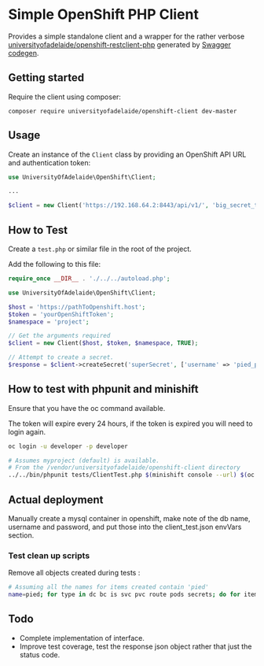 # Simple OpenShift PHP Client

Provides a simple standalone client and a wrapper for the rather verbose [universityofadelaide/openshift-restclient-php](https://github.com/universityofadelaide/openshift-restclient-php) generated by [Swagger codegen](https://github.com/swagger-api/swagger-codegen).

## Getting started

Require the client using composer:

```
composer require universityofadelaide/openshift-client dev-master
```

## Usage

Create an instance of the `Client` class by providing an OpenShift API URL and authentication token:

```php
use UniversityOfAdelaide\OpenShift\Client;

...

$client = new Client('https://192.168.64.2:8443/api/v1/', 'big_secret_token_hash', 'project');
```

## How to Test

Create a `test.php` or similar file in the root of the project. 

Add the following to this file:

```php
require_once __DIR__ . './../../autoload.php';

use UniversityOfAdelaide\OpenShift\Client;

$host = 'https://pathToOpenshift.host';
$token = 'yourOpenShiftToken';
$namespace = 'project';

// Get the arguments required
$client = new Client($host, $token, $namespace, TRUE);

// Attempt to create a secret.
$response = $client->createSecret('superSecret', ['username' => 'pied_piper', 'pass', 'middleout']);

```

## How to test with phpunit and minishift

Ensure that you have the oc command available.

The token will expire every 24 hours, if the token is expired you will need to login again.
```bash
oc login -u developer -p developer
```

```bash
# Assumes myproject (default) is available.
# From the /vendor/universityofadelaide/openshift-client directory
../../bin/phpunit tests/ClientTest.php $(minishift console --url) $(oc whoami -t) myproject
```

## Actual deployment

Manually create a mysql container in openshift, make note of the db name, username and password, and put those into the client_test.json envVars section.

### Test clean up scripts 

Remove all objects created during tests : 
```bash
# Assuming all the names for items created contain 'pied'
name=pied; for type in dc bc is svc pvc route pods secrets; do for item in $(oc get "${type}" | grep ${name} | awk '{ print $1 }'); do oc delete ${type} ${item}; done; done
```

## Todo

- Complete implementation of interface.
- Improve test coverage, test the response json object rather that just the status code.  
